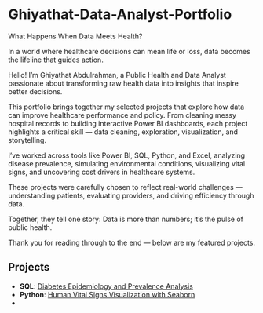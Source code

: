 # Ghiyathat-Data-Analyst-Portfolio

What Happens When Data Meets Health?

In a world where healthcare decisions can mean life or loss, data becomes the lifeline that guides action.

Hello!
I’m Ghiyathat Abdulrahman, a Public Health and Data Analyst passionate about transforming raw health data into insights that inspire better decisions.

This portfolio brings together my selected projects that explore how data can improve healthcare performance and policy. From cleaning messy hospital records to building interactive Power BI dashboards, each project highlights a critical skill — data cleaning, exploration, visualization, and storytelling.

I’ve worked across tools like Power BI, SQL, Python, and Excel, analyzing disease prevalence, simulating environmental conditions, visualizing vital signs, and uncovering cost drivers in healthcare systems.

These projects were carefully chosen to reflect real-world challenges — understanding patients, evaluating providers, and driving efficiency through data.

Together, they tell one story:
Data is more than numbers; it’s the pulse of public health.

Thank you for reading through to the end — below are my featured projects.

## Projects
- **SQL**: [Diabetes Epidemiology and Prevalence Analysis](https://github.com/Ghiyathat/diabetes-epidemiology-sql)
- **Python**: [Human Vital Signs Visualization with Seaborn](https://github.com/Ghiyathat/Seaborn-Human-Vital-Signs-Visualization)
- 
